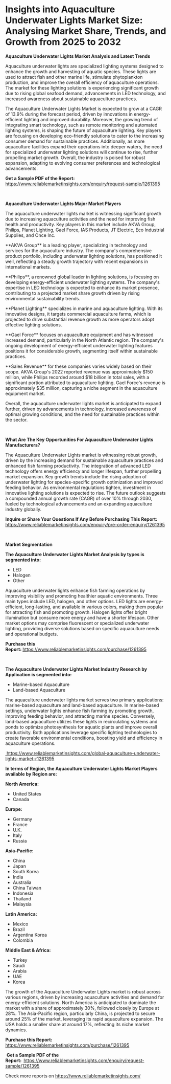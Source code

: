 <p><h1>Insights into Aquaculture Underwater Lights Market Size: Analysing Market Share, Trends, and Growth from 2025 to 2032</h1></p><p><strong>Aquaculture Underwater Lights Market Analysis and Latest Trends</strong></p>
<p><p>Aquaculture underwater lights are specialized lighting systems designed to enhance the growth and harvesting of aquatic species. These lights are used to attract fish and other marine life, stimulate phytoplankton production, and improve the overall efficiency of aquaculture operations. The market for these lighting solutions is experiencing significant growth due to rising global seafood demand, advancements in LED technology, and increased awareness about sustainable aquaculture practices.</p><p>The Aquaculture Underwater Lights Market is expected to grow at a CAGR of 13.9% during the forecast period, driven by innovations in energy-efficient lighting and improved durability. Moreover, the growing trend of integrating smart technology, such as remote monitoring and automated lighting systems, is shaping the future of aquaculture lighting. Key players are focusing on developing eco-friendly solutions to cater to the increasing consumer demand for sustainable practices. Additionally, as more aquaculture facilities expand their operations into deeper waters, the need for specialized underwater lighting solutions will continue to rise, further propelling market growth. Overall, the industry is poised for robust expansion, adapting to evolving consumer preferences and technological advancements.</p></p>
<p><strong>Get a Sample PDF of the Report:&nbsp;</strong> <a href="https://www.reliablemarketinsights.com/enquiry/request-sample/1261395?utm_campaign=1904&utm_medium=2&utm_source=Github&utm_content=ia&utm_term=28022025&utm_id=aquaculture-underwater-lights">https://www.reliablemarketinsights.com/enquiry/request-sample/1261395</a></p>
<p>&nbsp;</p>
<p><strong>Aquaculture Underwater Lights Major Market Players</strong></p>
<p><p>The aquaculture underwater lights market is witnessing significant growth due to increasing aquaculture activities and the need for improving fish health and productivity. Key players in this market include AKVA Group, Philips, Planet Lighting, Gael Force, IAS Products, JT Electric, Eco Industrial Supplies, and Once Inc.</p><p>**AKVA Group** is a leading player, specializing in technology and services for the aquaculture industry. The company's comprehensive product portfolio, including underwater lighting solutions, has positioned it well, reflecting a steady growth trajectory with recent expansions in international markets.</p><p>**Philips**, a renowned global leader in lighting solutions, is focusing on developing energy-efficient underwater lighting systems. The company's expertise in LED technology is expected to enhance its market presence, contributing to a projected market share growth driven by rising environmental sustainability trends.</p><p>**Planet Lighting** specializes in marine and aquaculture lighting. With its innovative designs, it targets commercial aquaculture farms, which is projected to drive substantial revenue growth as more operators adopt effective lighting solutions.</p><p>**Gael Force** focuses on aquaculture equipment and has witnessed increased demand, particularly in the North Atlantic region. The company's ongoing development of energy-efficient underwater lighting features positions it for considerable growth, segmenting itself within sustainable practices.</p><p>**Sales Revenue** for these companies varies widely based on their scope. AKVA Group's 2022 reported revenue was approximately $150 million, while Philips recorded around $18 billion in total sales, with a significant portion attributed to aquaculture lighting. Gael Force's revenue is approximately $35 million, capturing a niche segment in the aquaculture equipment market.</p><p>Overall, the aquaculture underwater lights market is anticipated to expand further, driven by advancements in technology, increased awareness of optimal growing conditions, and the need for sustainable practices within the sector.</p></p>
<p>&nbsp;</p>
<p><strong>What Are The Key Opportunities For Aquaculture Underwater Lights Manufacturers?</strong></p>
<p><p>The Aquaculture Underwater Lights market is witnessing robust growth, driven by the increasing demand for sustainable aquaculture practices and enhanced fish farming productivity. The integration of advanced LED technology offers energy efficiency and longer lifespan, further propelling market expansion. Key growth trends include the rising adoption of underwater lighting for species-specific growth optimization and improved feeding behavior. As environmental regulations tighten, investment in innovative lighting solutions is expected to rise. The future outlook suggests a compounded annual growth rate (CAGR) of over 10% through 2030, fueled by technological advancements and an expanding aquaculture industry globally.</p></p>
<p><strong>Inquire or Share Your Questions If Any Before Purchasing This Report:</strong> <a href="https://www.reliablemarketinsights.com/enquiry/pre-order-enquiry/1261395?utm_campaign=1904&utm_medium=2&utm_source=Github&utm_content=ia&utm_term=28022025&utm_id=aquaculture-underwater-lights">https://www.reliablemarketinsights.com/enquiry/pre-order-enquiry/1261395</a></p>
<p>&nbsp;</p>
<p><strong>Market Segmentation</strong></p>
<p><strong>The Aquaculture Underwater Lights Market Analysis by types is segmented into:</strong></p>
<p><ul><li>LED</li><li>Halogen</li><li>Other</li></ul></p>
<p><p>Aquaculture underwater lights enhance fish farming operations by improving visibility and promoting healthier aquatic environments. Three main types include LED, halogen, and other options. LED lights are energy-efficient, long-lasting, and available in various colors, making them popular for attracting fish and promoting growth. Halogen lights offer bright illumination but consume more energy and have a shorter lifespan. Other market options may comprise fluorescent or specialized underwater lighting, providing diverse solutions based on specific aquaculture needs and operational budgets.</p></p>
<p><strong>Purchase this Report:&nbsp;</strong><a href="https://www.reliablemarketinsights.com/purchase/1261395?utm_campaign=1904&utm_medium=2&utm_source=Github&utm_content=ia&utm_term=28022025&utm_id=aquaculture-underwater-lights">https://www.reliablemarketinsights.com/purchase/1261395</a></p>
<p>&nbsp;</p>
<p><strong>The Aquaculture Underwater Lights Market Industry Research by Application is segmented into:</strong></p>
<p><ul><li>Marine-based Aquaculture</li><li>Land-based Aquaculture</li></ul></p>
<p><p>The aquaculture underwater lights market serves two primary applications: marine-based aquaculture and land-based aquaculture. In marine-based settings, underwater lights enhance fish farming by promoting growth, improving feeding behavior, and attracting marine species. Conversely, land-based aquaculture utilizes these lights in recirculating systems and ponds to optimize photosynthesis for aquatic plants and improve overall productivity. Both applications leverage specific lighting technologies to create favorable environmental conditions, boosting yield and efficiency in aquaculture operations.</p></p>
<p><a href="https://www.reliablemarketinsights.com/global-aquaculture-underwater-lights-market-r1261395?utm_campaign=1904&utm_medium=2&utm_source=Github&utm_content=ia&utm_term=28022025&utm_id=aquaculture-underwater-lights">&nbsp;https://www.reliablemarketinsights.com/global-aquaculture-underwater-lights-market-r1261395</a></p>
<p><strong>In terms of Region, the Aquaculture Underwater Lights Market Players available by Region are:</strong></p>
<p>
    <p> <strong> North America: </strong>
        <ul>
            <li>United States</li>
            <li>Canada</li>
        </ul>
        </p> 
    <p> <strong> Europe: </strong>
        <ul>
            <li>Germany</li>
            <li>France</li>
            <li>U.K.</li>
            <li>Italy</li>
            <li>Russia</li>
        </ul>
        </p> 
    <p> <strong> Asia-Pacific: </strong>
        <ul>
            <li>China</li>
            <li>Japan</li>
            <li>South Korea</li>
            <li>India</li>
            <li>Australia</li>
            <li>China Taiwan</li>
            <li>Indonesia</li>
            <li>Thailand</li>
            <li>Malaysia</li>
        </ul>
        </p> 
    <p> <strong> Latin America: </strong>
        <ul>
            <li>Mexico</li>
            <li>Brazil</li>
            <li>Argentina Korea</li>
            <li>Colombia</li>
        </ul>
        </p> 
    <p> <strong> Middle East & Africa: </strong>
        <ul>
            <li>Turkey</li>
            <li>Saudi</li>
            <li>Arabia</li>
            <li>UAE</li>
            <li>Korea</li>
        </ul>
    </p>
    </p>
<p><p>The growth of the Aquaculture Underwater Lights market is robust across various regions, driven by increasing aquaculture activities and demand for energy-efficient solutions. North America is anticipated to dominate the market with a share of approximately 30%, followed closely by Europe at 28%. The Asia-Pacific region, particularly China, is projected to secure around 25% of the market, leveraging its rapid aquaculture expansion. The USA holds a smaller share at around 17%, reflecting its niche market dynamics.</p></p>
<p><strong>Purchase this Report: </strong><a href="https://www.reliablemarketinsights.com/purchase/1261395?utm_campaign=1904&utm_medium=2&utm_source=Github&utm_content=ia&utm_term=28022025&utm_id=aquaculture-underwater-lights">https://www.reliablemarketinsights.com/purchase/1261395</a></p>
<p>&nbsp;<strong>Get a Sample PDF of the Report:&nbsp;&nbsp;</strong><a href="https://www.reliablemarketinsights.com/enquiry/request-sample/1261395?utm_campaign=1904&utm_medium=2&utm_source=Github&utm_content=ia&utm_term=28022025&utm_id=aquaculture-underwater-lights">https://www.reliablemarketinsights.com/enquiry/request-sample/1261395</a></p>
<p><strong></strong></p>
<p>Check more reports on <a href="https://www.reliablemarketinsights.com/?utm_campaign=1904&utm_medium=2&utm_source=Github&utm_content=ia&utm_term=28022025&utm_id=aquaculture-underwater-lights">https://www.reliablemarketinsights.com/</a></p>